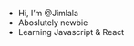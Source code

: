 - Hi, I’m @Jimlala
- Aboslutely newbie
- Learning Javascript & React

<!---
Jimlala/Jimlala is a ✨ special ✨ repository because its `README.md` (this file) appears on your GitHub profile.
You can click the Preview link to take a look at your changes.
--->
